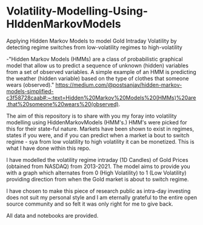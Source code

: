 # Volatility-Modelling-Using-HIddenMarkovModels
Applying Hidden Markov Models to model Gold Intraday Volatility by detecting regime switches from low-volatility regimes to high-volatility

-"Hidden Markov Models (HMMs) are a class of probabilistic graphical model that allow us to predict a sequence of unknown (hidden) variables from a set of observed variables. A simple example of an HMM is predicting the weather (hidden variable) based on the type of clothes that someone wears (observed)." 
https://medium.com/@postsanjay/hidden-markov-models-simplified-c3f58728caab#:~:text=Hidden%20Markov%20Models%20(HMMs)%20are,that%20someone%20wears%20(observed).

The aim of this repository is to share with you my foray into volatility modelling using HiddenMarkovModels (HMM's.) HMM's were picked for this for their state-ful nature. Markets have been shown to exist in regimes, states if you were, and if you can predict when a market ia bout to switch regime - sya from low volatility to high volatility it can be monetized. This is what I have done within this repo.

I have modelled the volatility regime intraday (1D Candles) of Gold Prices (obtained from NASDAQ) from 2013-2021. The model aims to provide you with a graph which alternates from 0 (High Volatility) to 1 (Low Volatility) providing direction from when the Gold market is about to switch regime.

I have chosen to make this piece of research public as intra-day investing does not suit my personal style and I am eternally grateful to the entire open source community and so felt it was only right for me to give back.

All data and notebooks are provided.
